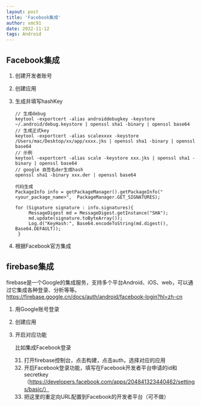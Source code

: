 ```yaml
---
layout: post
title: 'Facebook集成'
author: xmc91
date: 2022-11-12
tags: Android 
---
```


## Facebook集成

1. 创建开发者账号

2. 创建应用

3. 生成并填写hashKey

   ```
   // 生成debug
   keytool -exportcert -alias androiddebugkey -keystore ~/.android/debug.keystore | openssl sha1 -binary | openssl base64
   // 生成正式key
   keytool -exportcert -alias scalexxxx -keystore /Users/mac/Desktop/xx/app/xxxx.jks | openssl sha1 -binary | openssl base64
   // 示例
   keytool -exportcert -alias scale -keystore xxx.jks | openssl sha1 -binary | openssl base64
   // google 自签名der生成hash 
   openssl sha1 -binary xxx.der | openssl base64

   代码生成
   PackageInfo info = getPackageManager().getPackageInfo("<your_package_name>",  PackageManager.GET_SIGNATURES);

   for (Signature signature : info.signatures){
        MessageDigest md = MessageDigest.getInstance("SHA");
        md.update(signature.toByteArray());
        Log.d("KeyHash:", Base64.encodeToString(md.digest(), Base64.DEFAULT));
    }

   ``` 


4. 根据Facebook官方集成


## firebase集成

firebase是一个Google的集成服务，支持多个平台Android、iOS、web，可以通过它集成各种登录、分析等等。https://firebase.google.cn/docs/auth/android/facebook-login?hl=zh-cn



1. 用Google账号登录

2. 创建应用

3. 开启对应功能

   比如集成Facebook登录

   31. 打开firebase控制台，点击构建，点击auth，选择对应的应用
   32. 开启Facebook登录功能，填写在Facebook开发者平台申请的id和secretkey（https://developers.facebook.com/apps/204841323440462/settings/basic/）
   33. 把这里的重定向URL配置到Facebook的开发者平台（可不做）

   